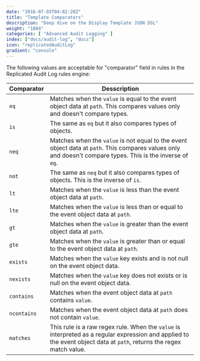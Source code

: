 ```yaml
---
date: "2016-07-03T04:02:20Z"
title: "Template Comparators"
description: "Deep dive on the Display Template JSON DSL"
weight: "1804"
categories: [ "Advanced Audit Logging" ]
index: ["docs/audit-log", "docs"]
icon: "replicatedAuditLog"
gradient: "console"
---
```



The following values are acceptable for "comparator" field in rules in the Replicated Audit Log rules engine:

| Comparator | Desscription |
| --- | --- |
| `eq` | Matches when the `value` is equal to the event object data at `path`. This compares values only and doesn't compare types. |
| `is` | The same as `eq` but it also compares types of objects. |
| `neq` | Matches when the `value` is not equal to the event object data at `path`. This compares values only and doesn't compare types. This is the inverse of `eq`. |
| `not` | The same as `neq` but it also compares types of objects. This is the inverse of `is`. |
| `lt` | Matches when the `value` is less than the event object data at `path`. |
| `lte` | Matches when the `value` is less than or equal to the event object data at `path`. |
| `gt` | Matches when the `value` is greater than the event object data at `path`. |
| `gte` | Matches when the `value` is greater than or equal to the event object data at `path`. |
| `exists` | Matches when the `value` key exists and is not null on the event object data. |
| `nexists` | Matches when the `value` key does not exists or is null on the event object data. |
| `contains` | Matches when the event object data at `path` contains `value`. |
| `ncontains` | Matches when the event object data at `path` does not contain `value`. |
| `matches` | This rule is a raw regex rule. When the `value` is interpreted as a regular expression and applied to the event object data at `path`, returns the regex match value. |
